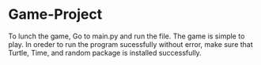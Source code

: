 # Game-Project
To lunch the game, Go to main.py and run the file. The game is simple to play.
In oreder to run the program sucessfully without error, make sure that Turtle, Time, and random package is installed successfully. 
